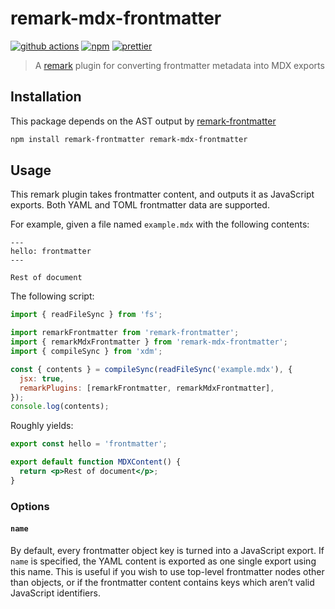 # remark-mdx-frontmatter

[![github actions][github actions badge]][github actions] [![npm][npm badge]][npm]
[![prettier][prettier badge]][prettier]

> A [remark][] plugin for converting frontmatter metadata into MDX exports

## Installation

This package depends on the AST output by [remark-frontmatter][]

```sh
npm install remark-frontmatter remark-mdx-frontmatter
```

## Usage

This remark plugin takes frontmatter content, and outputs it as JavaScript exports. Both YAML and
TOML frontmatter data are supported.

For example, given a file named `example.mdx` with the following contents:

```mdx
---
hello: frontmatter
---

Rest of document
```

The following script:

```js
import { readFileSync } from 'fs';

import remarkFrontmatter from 'remark-frontmatter';
import { remarkMdxFrontmatter } from 'remark-mdx-frontmatter';
import { compileSync } from 'xdm';

const { contents } = compileSync(readFileSync('example.mdx'), {
  jsx: true,
  remarkPlugins: [remarkFrontmatter, remarkMdxFrontmatter],
});
console.log(contents);
```

Roughly yields:

```jsx
export const hello = 'frontmatter';

export default function MDXContent() {
  return <p>Rest of document</p>;
}
```

### Options

#### `name`

By default, every frontmatter object key is turned into a JavaScript export. If `name` is specified,
the YAML content is exported as one single export using this name. This is useful if you wish to use
top-level frontmatter nodes other than objects, or if the frontmatter content contains keys which
aren’t valid JavaScript identifiers.

[github actions badge]:
  https://github.com/remcohaszing/remark-mdx-frontmatter/actions/workflows/ci.yml/badge.svg
[github actions]: https://github.com/remcohaszing/remark-mdx-frontmatter/actions/workflows/ci.yml
[npm badge]: https://img.shields.io/npm/v/remark-mdx-frontmatter
[npm]: https://www.npmjs.com/package/remark-mdx-frontmatter
[prettier badge]: https://img.shields.io/badge/code_style-prettier-ff69b4.svg
[prettier]: https://prettier.io
[remark]: https://remark.js.org
[remark-frontmatter]: https://github.com/remarkjs/remark-frontmatter
